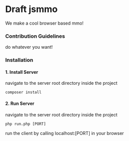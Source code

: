 # Draft jsmmo
We make a cool browser based mmo!

### Contribution Guidelines
do whatever you want!

### Installation

#### 1. Install Server
navigate to the server root directory inside the project

```
composer install
```

#### 2. Run Server
navigate to the server root directory inside the project

```
php run.php [PORT]
```

run the client by calling localhost:[PORT] in your browser